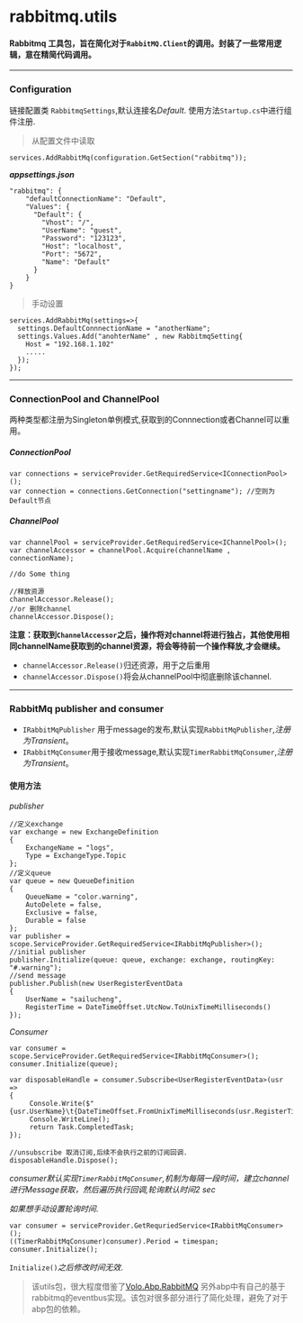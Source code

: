 # rabbitmq.utils
####  Rabbitmq 工具包，旨在简化对于`RabbitMQ.Client`的调用。封装了一些常用逻辑，意在精简代码调用。
---


### Configuration

链接配置类 `RabbitmqSettings`,默认连接名*Default*.
使用方法`Startup.cs`中进行组件注册.

> 从配置文件中读取
```cssharp
services.AddRabbitMq(configuration.GetSection("rabbitmq"));
```
***appsettings.json***

```
"rabbitmq": {
    "defaultConnectionName": "Default",
    "Values": {
      "Default": {
        "Vhost": "/",
        "UserName": "guest",
        "Password": "123123",
        "Host": "localhost",
        "Port": "5672",
        "Name": "Default"
      }
    }
}
```


> 手动设置
```
services.AddRabbitMq(settings=>{
  settings.DefaultConnnectionName = "anotherName";
  settings.Values.Add("anohterName" , new RabbitmqSetting{
    Host = "192.168.1.102"
    .....
  });
});
```
---
### ConnectionPool and ChannelPool
两种类型都注册为Singleton单例模式,获取到的Connnection或者Channel可以重用。

##### ConnectionPool
```
var connections = serviceProvider.GetRequiredService<IConnectionPool>();
var connection = connections.GetConnection("settingname"); //空则为Default节点
```
##### ChannelPool
```
var channelPool = serviceProvider.GetRequiredService<IChannelPool>();
var channelAccessor = channelPool.Acquire(channelName , connectionName);

//do Some thing

//释放资源
channelAccessor.Release();
//or 删除channel
channelAccessor.Dispose();
```
****注意：获取到`ChannelAccessor`之后，操作将对channel将进行独占，其他使用相同channelName获取到的channel资源，将会等待前一个操作释放,才会继续。****
- `channelAccessor.Release()`归还资源，用于之后重用
- `channelAccessor.Dispose()`将会从channelPool中彻底删除该channel.
---
### RabbitMq publisher and consumer
- `IRabbitMqPublisher` 用于message的发布,默认实现`RabbitMqPublisher`,*注册为Transient*。
- `IRabbitMqConsumer`用于接收message,默认实现`TimerRabbitMqConsumer`,*注册为Transient*。

#### 使用方法
*publisher*
```cssharp
//定义exchange
var exchange = new ExchangeDefinition
{
    ExchangeName = "logs",
    Type = ExchangeType.Topic
};
//定义queue
var queue = new QueueDefinition
{
    QueueName = "color.warning",
    AutoDelete = false,
    Exclusive = false,
    Durable = false
};
var publisher = scope.ServiceProvider.GetRequiredService<IRabbitMqPublisher>();
//initial publisher
publisher.Initialize(queue: queue, exchange: exchange, routingKey: "#.warning");
//send message
publisher.Publish(new UserRegisterEventData
{
    UserName = "sailucheng",
    RegisterTime = DateTimeOffset.UtcNow.ToUnixTimeMilliseconds()
});
```
*Consumer*
```csshrap
var consumer = scope.ServiceProvider.GetRequiredService<IRabbitMqConsumer>();
consumer.Initialize(queue);

var disposableHandle = consumer.Subscribe<UserRegisterEventData>(usr =>
{
     Console.Write($"{usr.UserName}\t{DateTimeOffset.FromUnixTimeMilliseconds(usr.RegisterTime).ToString()}");
     Console.WriteLine();
     return Task.CompletedTask;
});

//unsubscribe 取消订阅,后续不会执行之前的订阅回调.
disposableHandle.Dispose();
```
*consumer默认实现`TimerRabbitMqConsumer`,机制为每隔一段时间，建立channel进行Message获取，然后遍历执行回调,轮询默认时间2 sec* 

*如果想手动设置轮询时间*.
```
var consumer = serviceProvider.GetRequriedService<IRabbitMqConsumer>();
((TimerRabbitMqConsumer)consumer).Period = timespan;
consumer.Initialize();

```
`Initialize()`*之后修改时间无效*.

> 该utils包，很大程度借鉴了[Volo.Abp.RabbitMQ](https://github.com/sailucheng/abp/tree/dev/framework/src/Volo.Abp.RabbitMQ)
另外abp中有自己的基于rabbitmq的eventbus实现。该包对很多部分进行了简化处理，避免了对于abp包的依赖。